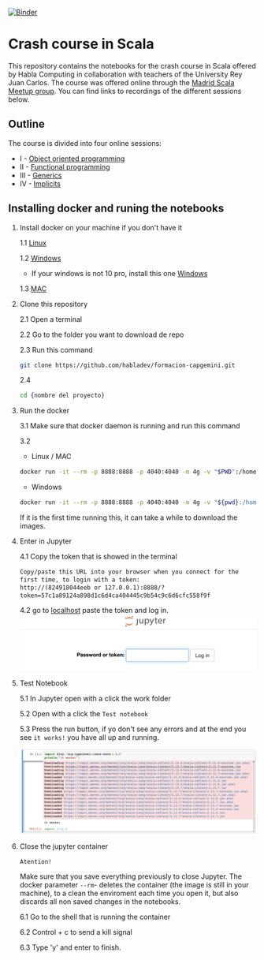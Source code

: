 [![Binder](https://mybinder.org/badge_logo.svg)](https://mybinder.org/v2/gh/hablapps/scalacrashcourse/master)

# Crash course in Scala

This repository contains the notebooks for the crash course in Scala offered by Habla Computing in collaboration with teachers of the University Rey Juan Carlos. The course was offered online through the [Madrid Scala Meetup group](https://www.meetup.com/Scala-Programming-Madrid). You can find links to recordings of the different sessions below.

## Outline

The course is divided into four online sessions:

* I - [Object oriented programming](https://www.meetup.com/Scala-Programming-Madrid/events/269663119/)
* II - [Functional programming](https://www.meetup.com/Scala-Programming-Madrid/events/269663203/)
* III - [Generics](https://www.meetup.com/Scala-Programming-Madrid/events/269663464/)
* IV - [Implicits](https://www.meetup.com/Scala-Programming-Madrid/events/269663696/)


## Installing docker and runing the notebooks

1. Install docker on your machine if you don't have it

    1.1 [Linux](https://docs.docker.com/install/linux/docker-ce/ubuntu/)

    1.2 [Windows](https://docs.docker.com/docker-for-windows/install/)

    * If your windows is not 10 pro, install this one [Windows](https://docs.docker.com/toolbox/toolbox_install_windows/)

    1.3 [MAC](https://docs.docker.com/docker-for-mac/install/)

2. Clone this repository

    2.1 Open a terminal

    2.2 Go to the folder you want to download de repo

    2.3 Run this command
    ```bash
    git clone https://github.com/habladev/formacion-capgemini.git
    ```

    2.4
    ```bash
    cd {nombre del proyecto}
    ```
3. Run the docker

    3.1 Make sure that docker daemon is running and run this command

    3.2
    * Linux / MAC

    ```bash
    docker run -it --rm -p 8888:8888 -p 4040:4040 -m 4g -v "$PWD":/home/jovyan/work almondsh/almond:0.9.1-scala-2.12.10
    ```

    * Windows

    ```bash
    docker run -it --rm -p 8888:8888 -p 4040:4040 -m 4g -v "${pwd}:/home/jovyan/work" almondsh/almond:0.9.1-scala-2.12.10
    ```

    If it is the first time running this, it can take a while to download the images.

4. Enter in Jupyter

    4.1 Copy the token that is showed in the terminal
    ```
    Copy/paste this URL into your browser when you connect for the first time, to login with a token:
    http://(824918044eeb or 127.0.0.1):8888/?token=57c1a89124a898d1c6d4ca404445c9b54c9c6d6cfc558f9f
    ```


    4.2 go to [localhost](http://localhost:8888) paste the token and log in.
    ![Jupyter token login](images/jupyter-token.png)

5. Test Notebook

    5.1 In Jupyter open with a click the work folder

    5.2 Open with a click the `Test notebook`

    5.3 Press the run button, if yo don't see any errors and at the end you see `it works!` you have all up and running.

    ![ok-result](images/ok-result.png)


6. Close the jupyter container

    ```
    Atention!
    ```

    Make sure that you save everything previously to close Jupyter. The docker parameter `--rm`- deletes the container (the image is still in your machine), to a clean the enviroment each time you open it, but also discards all non saved changes in the notebooks.

    6.1 Go to the shell that is running the container

    6.2 Control + c to send a kill signal

    6.3 Type 'y' and enter to finish.
